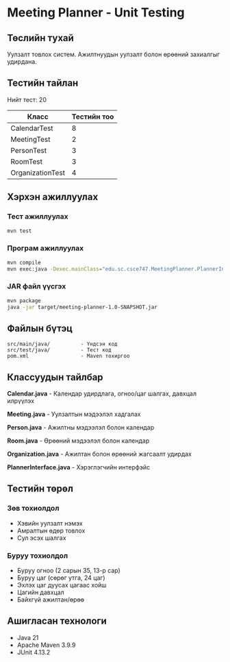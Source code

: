 # Meeting Planner - Unit Testing

## Төслийн тухай

Уулзалт товлох систем. Ажилтнуудын уулзалт болон өрөөний захиалгыг удирдана.

## Тестийн тайлан

Нийт тест: 20

| Класс | Тестийн тоо |
|-------|------------|
| CalendarTest | 8 |
| MeetingTest | 2 |
| PersonTest | 3 |
| RoomTest | 3 |
| OrganizationTest | 4 |

## Хэрхэн ажиллуулах

### Тест ажиллуулах
```bash
mvn test
```

### Програм ажиллуулах
```bash
mvn compile
mvn exec:java -Dexec.mainClass="edu.sc.csce747.MeetingPlanner.PlannerInterface"
```

### JAR файл үүсгэх
```bash
mvn package
java -jar target/meeting-planner-1.0-SNAPSHOT.jar
```

## Файлын бүтэц

```
src/main/java/          - Үндсэн код
src/test/java/          - Тест код
pom.xml                 - Maven тохиргоо
```

## Классуудын тайлбар

**Calendar.java** - Календар удирдлага, огноо/цаг шалгах, давхцал илрүүлэх

**Meeting.java** - Уулзалтын мэдээлэл хадгалах

**Person.java** - Ажилтны мэдээлэл болон календар

**Room.java** - Өрөөний мэдээлэл болон календар

**Organization.java** - Ажилтан болон өрөөний жагсаалт удирдах

**PlannerInterface.java** - Хэрэглэгчийн интерфэйс

## Тестийн төрөл

### Зөв тохиолдол
- Хэвийн уулзалт нэмэх
- Амралтын өдөр товлох
- Сул эсэх шалгах

### Буруу тохиолдол
- Буруу огноо (2 сарын 35, 13-р сар)
- Буруу цаг (сөрөг утга, 24 цаг)
- Эхлэх цаг дуусах цагаас хойш
- Цагийн давхцал
- Байхгүй ажилтан/өрөө

## Ашигласан технологи

- Java 21
- Apache Maven 3.9.9
- JUnit 4.13.2

